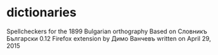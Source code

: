 # dictionaries
Spellcheckers for the 1899 Bulgarian orthography
Based on Словникъ Български 0.12 Firefox extension by Димо Ванчевъ written on April 29, 2015
